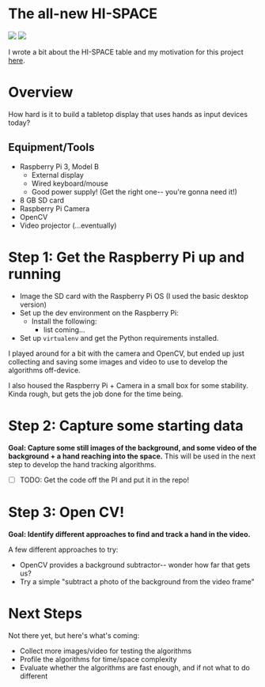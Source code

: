 # The all-new HI-SPACE

<img src="https://img.shields.io/badge/Raspberry%20Pi-A22846?style=for-the-badge&logo=Raspberry%20Pi&logoColor=white"/>
<img src="https://img.shields.io/badge/OpenCV-27338e?style=for-the-badge&logo=OpenCV&logoColor=white"/>

I wrote a bit about the HI-SPACE table and my motivation for this project [here](https://medium.com/@ahslaughter/the-hi-space-table-4ac7f2d9f26c). 

# Overview

How hard is it to build a tabletop display that uses hands as input devices today?  

## Equipment/Tools

* Raspberry Pi 3, Model B
   * External display
   * Wired keyboard/mouse
   * Good power supply! (Get the right one-- you're gonna need it!)
* 8 GB SD card
* Raspberry Pi Camera
* OpenCV
* Video projector (...eventually)

# Step 1: Get the Raspberry Pi up and running

* Image the SD card with the Raspberry Pi OS (I used the basic desktop version)
* Set up the dev environment on the Raspberry Pi: 
    - Install the following: 
        * list coming...
* Set up ```virtualenv``` and get the Python requirements installed. 

I played around for a bit with the camera and OpenCV, but ended up just 
collecting and saving some images and video to use to develop the algorithms off-device.

I also housed the Raspberry Pi + Camera in a small box for some stability. Kinda rough, but 
gets the job done for the time being. 

# Step 2: Capture some starting data

**Goal: Capture some still images of the background, and some video of the 
background + a hand reaching into the space.** This will be used in the next 
step to develop the hand tracking algorithms. 

- [ ] TODO: Get the code off the PI and put it in the repo!

# Step 3: Open CV! 

**Goal: Identify different approaches to find and track a hand in the video.**

A few different approaches to try: 

* OpenCV provides a background subtractor-- wonder how far that gets us?
* Try a simple "subtract a photo of the background from the video frame"

# Next Steps

Not there yet, but here's what's coming: 

* Collect more images/video for testing the algorithms
* Profile the algorithms for time/space complexity
* Evaluate whether the algorithms are fast enough, and if not what to do different


